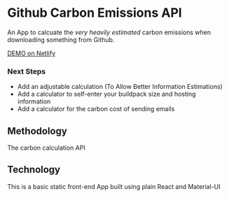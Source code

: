 # Github Carbon Emissions API

An App to calcuate the _very heavily estimated_ carbon emissions when downloading something from Github.

[DEMO on Netlify](https://app.netlify.com/sites/romantic-tereshkova-81a71f/overview)

### Next Steps
- Add an adjustable calculation (To Allow Better Information Estimations)
- Add a calculator to self-enter your buildpack size and hosting information
- Add a calculator for the carbon cost of sending emails

## Methodology

The carbon calculation API

## Technology

This is a basic static front-end App built using plain React and Material-UI

